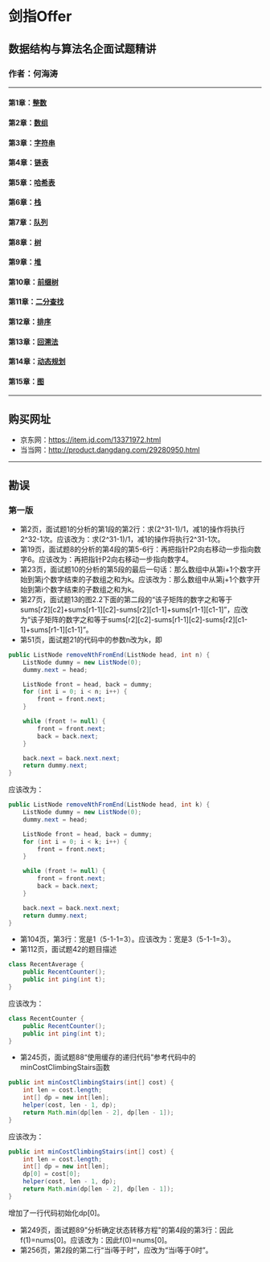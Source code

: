 # 剑指Offer
## 数据结构与算法名企面试题精讲
### 作者：何海涛
---
#### 第1章：[整数](./Chapter01.md)
#### 第2章：[数组](./Chapter02.md)
#### 第3章：[字符串](./Chapter03.md)
#### 第4章：[链表](./Chapter04.md)
#### 第5章：[哈希表](./Chapter05.md)
#### 第6章：[栈](./Chapter06.md)
#### 第7章：[队列](./Chapter07.md)
#### 第8章：[树](./Chapter08.md)
#### 第9章：[堆](./Chapter09.md)
#### 第10章：[前缀树](./Chapter10.md)
#### 第11章：[二分查找](./Chapter11.md)
#### 第12章：[排序](./Chapter12.md)
#### 第13章：[回溯法](./Chapter13.md)
#### 第14章：[动态规划](./Chapter14.md)
#### 第15章：[图](./Chapter15.md)
---
## 购买网址
+ 京东网：https://item.jd.com/13371972.html
+ 当当网：http://product.dangdang.com/29280950.html
---
## 勘误
### 第一版
+ 第2页，面试题1的分析的第1段的第2行：求(2^31-1)/1，减1的操作将执行2^32-1次。应该改为：求(2^31-1)/1，减1的操作将执行2^31-1次。
+ 第19页，面试题8的分析的第4段的第5-6行：再把指针P2向右移动一步指向数字6。应该改为：再把指针P2向右移动一步指向数字4。
+ 第23页，面试题10的分析的第5段的最后一句话：那么数组中从第i+1个数字开始到第j个数字结束的子数组之和为k。应该改为：那么数组中从第j+1个数字开始到第i个数字结束的子数组之和为k。
+ 第27页，面试题13的图2.2下面的第二段的“该子矩阵的数字之和等于sums[r2][c2]+sums[r1-1][c2]-sums[r2][c1-1]+sums[r1-1][c1-1]”，应改为“该子矩阵的数字之和等于sums[r2][c2]-sums[r1-1][c2]-sums[r2][c1-1]+sums[r1-1][c1-1]”。
+ 第51页，面试题21的代码中的参数n改为k，即
``` java
public ListNode removeNthFromEnd(ListNode head, int n) {
    ListNode dummy = new ListNode(0);
    dummy.next = head;

    ListNode front = head, back = dummy;
    for (int i = 0; i < n; i++) {
        front = front.next;
    }

    while (front != null) {
        front = front.next;
        back = back.next;
    }

    back.next = back.next.next;                    
    return dummy.next;
}
```
应该改为：
``` java
public ListNode removeNthFromEnd(ListNode head, int k) {
    ListNode dummy = new ListNode(0);
    dummy.next = head;

    ListNode front = head, back = dummy;
    for (int i = 0; i < k; i++) {
        front = front.next;
    }

    while (front != null) {
        front = front.next;
        back = back.next;
    }

    back.next = back.next.next;                    
    return dummy.next;
}
```
+ 第104页，第3行：宽是1（5-1-1=3）。应该改为：宽是3（5-1-1=3）。
+ 第112页，面试题42的题目描述
``` java
class RecentAverage {    
    public RecentCounter();
    public int ping(int t);
}
```
应该改为：
``` java
class RecentCounter {    
    public RecentCounter();
    public int ping(int t);
}
```
+ 第245页，面试题88“使用缓存的递归代码”参考代码中的minCostClimbingStairs函数
``` java
public int minCostClimbingStairs(int[] cost) {
    int len = cost.length;
    int[] dp = new int[len];
    helper(cost, len - 1, dp);
    return Math.min(dp[len - 2], dp[len - 1]);
}
```
应该改为：
``` java
public int minCostClimbingStairs(int[] cost) {
    int len = cost.length;
    int[] dp = new int[len];
    dp[0] = cost[0];
    helper(cost, len - 1, dp);
    return Math.min(dp[len - 2], dp[len - 1]);
}
```
增加了一行代码初始化dp[0]。
+ 第249页，面试题89"分析确定状态转移方程"的第4段的第3行：因此f(1)=nums[0]。应该改为：因此f(0)=nums[0]。
+ 第256页，第2段的第二行“当i等于时”，应改为“当i等于0时”。
